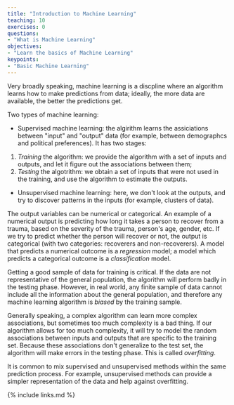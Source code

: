 ```yaml
---
title: "Introduction to Machine Learning"
teaching: 10
exercises: 0
questions:
- "What is Machine Learning"
objectives:
- "Learn the basics of Machine Learning"
keypoints:
- "Basic Machine Learning"
---
```


Very broadly speaking, machine learning is a discpline where an algorithm learns how to make predictions from data; ideally, the more data are available, the better the predictions get.

Two types of machine learning:
- Supervised machine learning: the algirithm learns the assiciations between "input" and "output" data (for example, between demographcs and political preferences). It has two stages: 
1. *Training* the algorithm: we provide the algorithm with a set of inputs and outputs, and let it figure out the associations between them;
2. *Testing* the algotrithm: we obtain a set of inputs that were not used in the training, and use the algorithm to estimate the outputs. 
- Unsupervised machine learning: here, we don't look at the outputs, and try to discover patterns in the inputs (for example, clusters of data).

The output variables can be numerical or categorical. An example of a numerical output is predicting how long it takes a person to recover from a trauma, based on the severity of the trauma, person's age, gender, etc. If we try to predict whether the person will recover or not, the output is categorical (with two categories: recoverers and non-recoverers). A model that predicts a numerical outcome is a *regression* model; a model which predicts a categorical outcome is a *classification* model.  

Getting a good sample of data for training is critical. If the data are not representative of the general population, the algorithm will perform badly in the testing phase. However, in real world, any finite sample of data cannot include all the information about the general population, and therefore any machine learning algorithm is *biased* by the training sample.

Generally speaking, a complex algorithm can learn more complex associations, but sometimes too much complexity is a bad thing. If our algorithm allows for too much complexity, it will try to model the random associations between inputs and outputs that are specific to the training set. Because these associations don't generalize to the test set, the algorithm will make errors in the testing phase. This is called *overfitting*. 

It is common to mix supervised and unsupervised methods within the same prediction process. For example, unsupervised methods can provide a simpler representation of the data and help against overfitting.


{% include links.md %}

